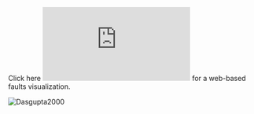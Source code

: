 Click here ![Dasgupta2000](https://github.com/vsilwal/AFDI/blob/master/India_Dasgupta2000/xfaults.json) for a web-based faults visualization.

![Dasgupta2000](https://github.com/vsilwal/AFDI/blob/master/Dasgupta2000.jpg)
